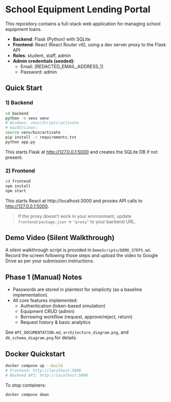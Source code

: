 # School Equipment Lending Portal

This repository contains a full-stack web application for managing school equipment loans.

- **Backend**: Flask (Python) with SQLite
- **Frontend**: React (React Router v6), using a dev server proxy to the Flask API
- **Roles**: student, staff, admin
- **Admin credentials (seeded)**:
  - Email: [REDACTED_EMAIL_ADDRESS_1]
  - Password: admin

## Quick Start

### 1) Backend
```bash
cd backend
python -m venv venv
# Windows: venv\Scripts\activate
# macOS/Linux:
source venv/bin/activate
pip install -r requirements.txt
python app.py
```
This starts Flask at http://127.0.0.1:5000 and creates the SQLite DB if not present.

### 2) Frontend
```bash
cd frontend
npm install
npm start
```
This starts React at http://localhost:3000 and proxies API calls to http://127.0.0.1:5000.

> If the proxy doesn’t work in your environment, update `frontend/package.json` → `"proxy"` to your backend URL.

## Demo Video (Silent Walkthrough)
A silent walkthrough script is provided in `DemoScripts/DEMO_STEPS.md`. Record the screen following those steps and upload the video to Google Drive as per your submission instructions.


## Phase 1 (Manual) Notes
- Passwords are stored in plaintext for simplicity (as a baseline implementation).
- All core features implemented:
  - Authentication (token-based simulation)
  - Equipment CRUD (admin)
  - Borrowing workflow (request, approve/reject, return)
  - Request history & basic analytics

See `API_DOCUMENTATION.md`, `architecture_diagram.png`, and `db_schema_diagram.png` for details.


## Docker Quickstart

```bash
docker compose up --build
# Frontend: http://localhost:3000
# Backend API: http://localhost:5000
```

To stop containers:

```bash
docker compose down
```
